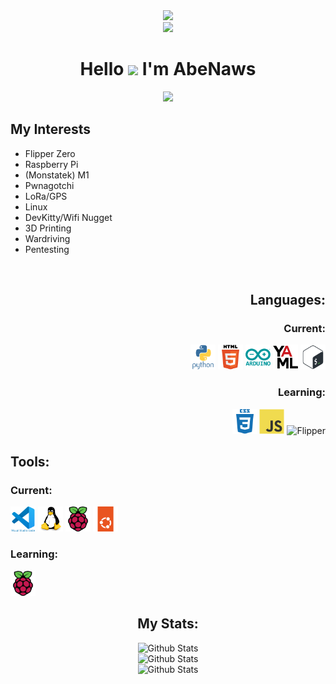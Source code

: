 <div id="header" align="center">
  <a href="https://abenaws.dev">
    <img src="https://github.com/AbeNaws/AbeNAws/assets/113221023/4b1e5f52-d6b0-453c-b693-b71ce2fd1f01" width="100"/>
  </a>
  <div>
    <a href="https://wigle.net">
      <img border="0" src="https://wigle.net/bi/CVNikfkT91623cyElrTzSA.png">
    </a>
  </div>
  <div>
    <!--<img src="https://komarev.com/ghpvc/?username=AbeNaws&style=flat-square&color=blue" alt=""/>-->
  </div>
  <h1>
    Hello
    <img src="https://media.giphy.com/media/kCMry3iScFtypKZXWn/giphy.gif" width="30px"/>
    I'm AbeNaws
  </h1>
  <div align="center">
    <img src="https://media.giphy.com/media/ehnBGPgDOusUM/giphy.gif"/>
  </div>
</div>
<div>
  <div>
    <h2> 
      My Interests
    </h2>
    <img align="right" src="https://media.giphy.com/media/Q9aBxHn9fTqKs/giphy.gif" alt=""/>
    <ul>
      <li>Flipper Zero</li>
      <li>Raspberry Pi</li>
      <li>(Monstatek) M1</li>
      <li>Pwnagotchi</li>
      <li>LoRa/GPS</li>
      <li>Linux</li>
      <li>DevKitty/Wifi Nugget</li>
      <li>3D Printing</li>
      <li>Wardriving</li>
      <li>Pentesting</li>
    </ul>  
  </div>
  <br>
  <div align="Right" width=50%>
    <h2>
      Languages:
    </h2>
    <div>
      <img align="left" src="https://media.giphy.com/media/jjYGVvxgQSTsc/giphy.gif" alt="" height=200/>
      <h3>
        Current:
      </h3>
      <img src="https://github.com/devicons/devicon/blob/master/icons/python/python-original-wordmark.svg" title="Python" alt="Python" width="40" height="40"/>
      <img src="https://github.com/devicons/devicon/blob/master/icons/html5/html5-original-wordmark.svg" title="HTML5" alt="HTML5" width="40" height="40"/>
      <img src="https://github.com/devicons/devicon/blob/master/icons/arduino/arduino-original-wordmark.svg" title="Arduino" alt="Arduino" width="40" height="40"/>
      <img src="https://github.com/devicons/devicon/blob/master/icons/yaml/yaml-original.svg" title="YAML" alt="YAML" width="40" height="40"/>
      <img src="https://github.com/devicons/devicon/blob/master/icons/bash/bash-original.svg" title="Bash" alt="Bash" width="40" height="40"/>
      <h3>
        Learning:
      </h3>
      <img src="https://github.com/devicons/devicon/blob/master/icons/css3/css3-plain-wordmark.svg"  title="CSS3" alt="CSS" width="40" height="40"/>
      <img src="https://github.com/devicons/devicon/blob/master/icons/javascript/javascript-original.svg"  title="JS" alt="JS" width="40" height="40"/>
      <img src="https://flipperzero.one/img/tild3132-6661-4934-b937-666566303739__on_orange.png"  title="Flipper" alt="Flipper" width="50" height="40"/>
    </div>
  </div>
  <div align="Left" width=50%>
    <h2>
      Tools:
    </h2>
    <div>
      <img align="right" src="https://media.giphy.com/media/ktcUyw6mBlMVa/giphy.gif" alt="" height=200/>
      <h3>
        Current:
      </h3>
      <img src="https://github.com/devicons/devicon/blob/master/icons/vscode/vscode-original-wordmark.svg" title="VsCode" alt="VsCode" width="40" height="40"/>
      <img src="https://github.com/devicons/devicon/blob/master/icons/linux/linux-original.svg" title="Linux" alt="Linux" width="40" height="40"/>
      <img src="https://github.com/devicons/devicon/blob/master/icons/raspberrypi/raspberrypi-original.svg" title="RPi" alt="RPi" width="40" height="40"/>
      <img src="https://github.com/devicons/devicon/blob/master/icons/ubuntu/ubuntu-original.svg" title="Ubuntu" alt="Ubuntu" width="40" height="40"/>
      <h3>
        Learning:
      </h3>
      <img src="https://github.com/devicons/devicon/blob/master/icons/raspberrypi/raspberrypi-original.svg" title="RPi" alt="RPi" width="40" height="40"/>
    </div>
  </div>
  <div align="center">
    <h2>
      My Stats:
    </h2>
    <img src="http://github-readme-streak-stats.herokuapp.com?user=AbeNaws&theme=dark&background=000000" alt="Github Stats" />
    <br>
    <img src="https://github-readme-stats.vercel.app/api?username=AbeNaws&show_icons=true&theme=merko" width="47%" alt="Github Stats" />
    <br>
    <img src="https://github-readme-stats.vercel.app/api/top-langs/?username=AbeNaws&theme=dark&background=000000" alt="Github Stats" />
  </div>
</div>

<!--
Here are some ideas to get you started:

- 🔭 I’m currently working on ...
- 🌱 I’m currently learning ...
- 👯 I’m looking to collaborate on ...
- 🤔 I’m looking for help with ...
- 💬 Ask me about ...
- 📫 How to reach me: ...
- 😄 Pronouns: ...
- ⚡ Fun fact: ...
-->
